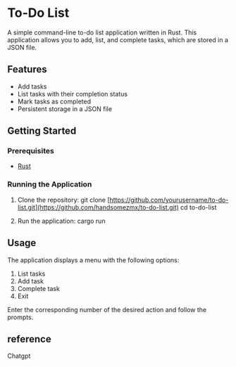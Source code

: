# To-Do List

A simple command-line to-do list application written in Rust. This application allows you to add, list, and complete tasks, which are stored in a JSON file.

## Features

- Add tasks
- List tasks with their completion status
- Mark tasks as completed
- Persistent storage in a JSON file

## Getting Started

### Prerequisites

- [Rust](https://www.rust-lang.org/tools/install)

### Running the Application

1. Clone the repository:
git clone [https://github.com/yourusername/to-do-list.git](https://github.com/handsomezmx/to-do-list.git)
cd to-do-list

2. Run the application: cargo run
## Usage

The application displays a menu with the following options:

1. List tasks
2. Add task
3. Complete task
4. Exit

Enter the corresponding number of the desired action and follow the prompts.

## reference
Chatgpt
